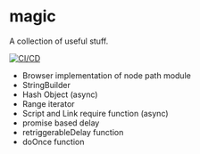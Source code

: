 # magic

A collection of useful stuff.

[![CI/CD](https://github.com/Frank-Mayer/magic/actions/workflows/CiCd.yml/badge.svg)](https://github.com/Frank-Mayer/magic/actions/workflows/CiCd.yml)

- Browser implementation of node path module
- StringBuilder
- Hash Object (async)
- Range iterator
- Script and Link require function (async)
- promise based delay
- retriggerableDelay function
- doOnce function
